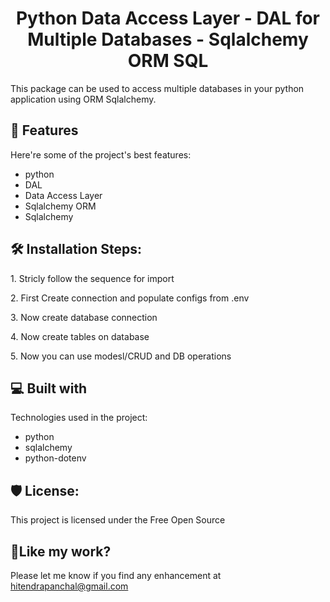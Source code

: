 <h1 align="center" id="title">Python Data Access Layer - DAL for Multiple Databases - Sqlalchemy ORM SQL</h1>

<p id="description">This package can be used to access multiple databases in your python application using ORM Sqlalchemy.</p>

  
  
<h2>🧐 Features</h2>

Here're some of the project's best features:

*   python
*   DAL
*   Data Access Layer
*   Sqlalchemy ORM
*   Sqlalchemy

<h2>🛠️ Installation Steps:</h2>

<p>1. Stricly follow the sequence for import</p>

<p>2. First Create connection and populate configs from .env</p>

<p>3. Now create database connection</p>

<p>4. Now create tables on database</p>

<p>5. Now you can use modesl/CRUD and DB operations</p>

  
  
<h2>💻 Built with</h2>

Technologies used in the project:

*   python
*   sqlalchemy
*   python-dotenv

<h2>🛡️ License:</h2>

This project is licensed under the Free Open Source

<h2>💖Like my work?</h2>

Please let me know if you find any enhancement at hitendrapanchal@gmail.com